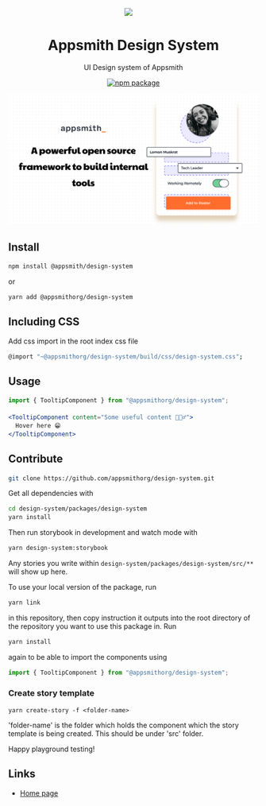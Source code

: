 <p align="center">
  <a href="http://appsmith.com">
    <img width="110px" style="margin-right: 20px" src="https://global-uploads.webflow.com/61531b23c347e4fbd4a84209/61531b23c347e41e24a8423e_Logo.svg">
  </a>
</p>

<h1 align="center">Appsmith Design System</h1>

<div align="center">

UI Design system of Appsmith

[![npm package](https://img.shields.io/npm/v/@appsmithorg/design-system.svg?style=flat-square)](https://www.npmjs.org/package/@appsmithorg/design-system)

</div>

[![](https://github.com/appsmithorg/appsmith/raw/release/static/git-banner-new.png)](https://appsmith.com)




## Install

```bash
npm install @appsmith/design-system
```
or
```bash
yarn add @appsmithorg/design-system
```

## Including CSS

Add css import in the root index css file
```bash
@import "~@appsmithorg/design-system/build/css/design-system.css";
```

## Usage

```jsx
import { TooltipComponent } from "@appsmithorg/design-system";

<TooltipComponent content="Some useful content 🤷🏽‍♂️">
  Hover here 😁
</TooltipComponent>
```

## Contribute

```bash
git clone https://github.com/appsmithorg/design-system.git
```
Get all dependencies with
```bash 
cd design-system/packages/design-system
yarn install
```

Then run storybook in development and watch mode with
```bash
yarn design-system:storybook
```

Any stories you write within `design-system/packages/design-system/src/**` will show up here. 

To use your local version of the package, run 
```bash
yarn link
```
in this repository, then copy instruction it outputs into the root directory of the repository you want to use this package in. 
Run
```bash
yarn install 
```
again to be able to import the components using 

```jsx
import { TooltipComponent } from "@appsmithorg/design-system";
```

### Create story template
```
yarn create-story -f <folder-name>
```
'folder-name' is the folder which holds the component which the story template is being created. This should be under 'src' folder.

Happy playground testing!


## Links

- [Home page](https://www.appsmith.com)
